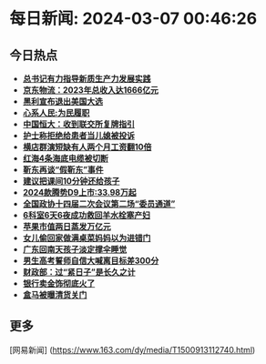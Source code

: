 
# 每日新闻: 2024-03-07 00:46:26
## 今日热点

- **[总书记有力指导新质生产力发展实践](https://www.163.com/search?keyword=%E6%80%BB%E4%B9%A6%E8%AE%B0%E6%9C%89%E5%8A%9B%E6%8C%87%E5%AF%BC%E6%96%B0%E8%B4%A8%E7%94%9F%E4%BA%A7%E5%8A%9B%E5%8F%91%E5%B1%95%E5%AE%9E%E8%B7%B5)**
- **[京东物流：2023年总收入达1666亿元](https://www.163.com/search?keyword=%E4%BA%AC%E4%B8%9C%E7%89%A9%E6%B5%81%EF%BC%9A2023%E5%B9%B4%E6%80%BB%E6%94%B6%E5%85%A5%E8%BE%BE1666%E4%BA%BF%E5%85%83)**
- **[黑利宣布退出美国大选](https://www.163.com/search?keyword=%E9%BB%91%E5%88%A9%E5%AE%A3%E5%B8%83%E9%80%80%E5%87%BA%E7%BE%8E%E5%9B%BD%E5%A4%A7%E9%80%89)**
- **[心系人民:为民履职](https://www.163.com/search?keyword=%E5%BF%83%E7%B3%BB%E4%BA%BA%E6%B0%91+%E4%B8%BA%E6%B0%91%E5%B1%A5%E8%81%8C)**
- **[中国恒大：收到联交所复牌指引](https://www.163.com/search?keyword=%E4%B8%AD%E5%9B%BD%E6%81%92%E5%A4%A7%EF%BC%9A%E6%94%B6%E5%88%B0%E8%81%94%E4%BA%A4%E6%89%80%E5%A4%8D%E7%89%8C%E6%8C%87%E5%BC%95)**
- **[护士称拒绝给患者当儿媳被投诉](https://www.163.com/search?keyword=%E6%8A%A4%E5%A3%AB%E7%A7%B0%E6%8B%92%E7%BB%9D%E7%BB%99%E6%82%A3%E8%80%85%E5%BD%93%E5%84%BF%E5%AA%B3%E8%A2%AB%E6%8A%95%E8%AF%89)**
- **[横店群演短缺有人两个月工资翻10倍](https://www.163.com/search?keyword=%E6%A8%AA%E5%BA%97%E7%BE%A4%E6%BC%94%E7%9F%AD%E7%BC%BA%E6%9C%89%E4%BA%BA%E4%B8%A4%E4%B8%AA%E6%9C%88%E5%B7%A5%E8%B5%84%E7%BF%BB10%E5%80%8D)**
- **[红海4条海底电缆被切断](https://www.163.com/search?keyword=%E7%BA%A2%E6%B5%B74%E6%9D%A1%E6%B5%B7%E5%BA%95%E7%94%B5%E7%BC%86%E8%A2%AB%E5%88%87%E6%96%AD)**
- **[靳东再谈“假靳东”事件](https://www.163.com/search?keyword=%E9%9D%B3%E4%B8%9C%E5%86%8D%E8%B0%88%E2%80%9C%E5%81%87%E9%9D%B3%E4%B8%9C%E2%80%9D%E4%BA%8B%E4%BB%B6)**
- **[建议把课间10分钟还给孩子](https://www.163.com/search?keyword=%E5%BB%BA%E8%AE%AE%E6%8A%8A%E8%AF%BE%E9%97%B410%E5%88%86%E9%92%9F%E8%BF%98%E7%BB%99%E5%AD%A9%E5%AD%90)**
- **[2024款腾势D9上市:33.98万起](https://www.163.com/search?keyword=2024%E6%AC%BE%E8%85%BE%E5%8A%BFD9%E4%B8%8A%E5%B8%82+33.98%E4%B8%87%E8%B5%B7)**
- **[全国政协十四届二次会议第二场“委员通道”](https://www.163.com/search?keyword=%E5%85%A8%E5%9B%BD%E6%94%BF%E5%8D%8F%E5%8D%81%E5%9B%9B%E5%B1%8A%E4%BA%8C%E6%AC%A1%E4%BC%9A%E8%AE%AE%E7%AC%AC%E4%BA%8C%E5%9C%BA%E2%80%9C%E5%A7%94%E5%91%98%E9%80%9A%E9%81%93%E2%80%9D)**
- **[6科室6天6夜成功救回羊水栓塞产妇](https://www.163.com/search?keyword=6%E7%A7%91%E5%AE%A46%E5%A4%A96%E5%A4%9C%E6%88%90%E5%8A%9F%E6%95%91%E5%9B%9E%E7%BE%8A%E6%B0%B4%E6%A0%93%E5%A1%9E%E4%BA%A7%E5%A6%87)**
- **[苹果市值两日蒸发万亿元](https://www.163.com/search?keyword=%E8%8B%B9%E6%9E%9C%E5%B8%82%E5%80%BC%E4%B8%A4%E6%97%A5%E8%92%B8%E5%8F%91%E4%B8%87%E4%BA%BF%E5%85%83)**
- **[女儿偷回家做满桌菜妈妈以为进错门](https://www.163.com/search?keyword=%E5%A5%B3%E5%84%BF%E5%81%B7%E5%9B%9E%E5%AE%B6%E5%81%9A%E6%BB%A1%E6%A1%8C%E8%8F%9C%E5%A6%88%E5%A6%88%E4%BB%A5%E4%B8%BA%E8%BF%9B%E9%94%99%E9%97%A8)**
- **[广东回南天孩子淡定撑伞睡觉](https://www.163.com/search?keyword=%E5%B9%BF%E4%B8%9C%E5%9B%9E%E5%8D%97%E5%A4%A9%E5%AD%A9%E5%AD%90%E6%B7%A1%E5%AE%9A%E6%92%91%E4%BC%9E%E7%9D%A1%E8%A7%89)**
- **[男生高考誓师自信大喊离目标差300分](https://www.163.com/search?keyword=%E7%94%B7%E7%94%9F%E9%AB%98%E8%80%83%E8%AA%93%E5%B8%88%E8%87%AA%E4%BF%A1%E5%A4%A7%E5%96%8A%E7%A6%BB%E7%9B%AE%E6%A0%87%E5%B7%AE300%E5%88%86)**
- **[财政部：过“紧日子”是长久之计](https://www.163.com/search?keyword=%E8%B4%A2%E6%94%BF%E9%83%A8%EF%BC%9A%E8%BF%87%E2%80%9C%E7%B4%A7%E6%97%A5%E5%AD%90%E2%80%9D%E6%98%AF%E9%95%BF%E4%B9%85%E4%B9%8B%E8%AE%A1)**
- **[银行卖金饰彻底火了](https://www.163.com/search?keyword=%E9%93%B6%E8%A1%8C%E5%8D%96%E9%87%91%E9%A5%B0%E5%BD%BB%E5%BA%95%E7%81%AB%E4%BA%86)**
- **[盒马被曝清货关门](https://www.163.com/search?keyword=%E7%9B%92%E9%A9%AC%E8%A2%AB%E6%9B%9D%E6%B8%85%E8%B4%A7%E5%85%B3%E9%97%A8)**

## 更多
[网易新闻] (https://www.163.com/dy/media/T1500913112740.html)
